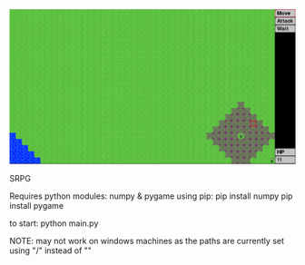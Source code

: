 ![alt tag](./example.png)

SRPG

Requires python modules: numpy & pygame
using pip: pip install numpy
           pip install pygame


to start: python main.py

NOTE: may not work on windows machines as the paths are currently set using "/" instead of "\"

